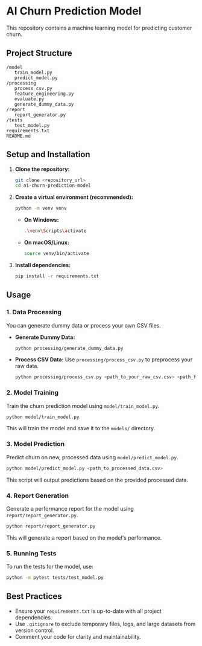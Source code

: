 # AI Churn Prediction Model

This repository contains a machine learning model for predicting customer churn.

## Project Structure

```
/model
   train_model.py
   predict_model.py
/processing
   process_csv.py
   feature_engineering.py
   evaluate.py
   generate_dummy_data.py
/report
   report_generator.py
/tests
   test_model.py
requirements.txt
README.md
```

## Setup and Installation

1.  **Clone the repository:**
    ```bash
    git clone <repository_url>
    cd ai-churn-prediction-model
    ```

2.  **Create a virtual environment (recommended):**
    ```bash
    python -m venv venv
    ```
    -   **On Windows:**
        ```bash
        .\venv\Scripts\activate
        ```
    -   **On macOS/Linux:**
        ```bash
        source venv/bin/activate
        ```

3.  **Install dependencies:**
    ```bash
    pip install -r requirements.txt
    ```

## Usage

### 1. Data Processing

You can generate dummy data or process your own CSV files.

-   **Generate Dummy Data:**
    ```bash
    python processing/generate_dummy_data.py
    ```

-   **Process CSV Data:**
    Use `processing/process_csv.py` to preprocess your raw data.
    ```bash
    python processing/process_csv.py <path_to_your_raw_csv.csv> <path_for_processed_output.csv>
    ```

### 2. Model Training

Train the churn prediction model using `model/train_model.py`.

```bash
python model/train_model.py
```
This will train the model and save it to the `models/` directory.

### 3. Model Prediction

Predict churn on new, processed data using `model/predict_model.py`.

```bash
python model/predict_model.py <path_to_processed_data.csv>
```
This script will output predictions based on the provided processed data.

### 4. Report Generation

Generate a performance report for the model using `report/report_generator.py`.

```bash
python report/report_generator.py
```
This will generate a report based on the model's performance.

### 5. Running Tests

To run the tests for the model, use:

```bash
python -m pytest tests/test_model.py
```

## Best Practices

-   Ensure your `requirements.txt` is up-to-date with all project dependencies.
-   Use `.gitignore` to exclude temporary files, logs, and large datasets from version control.
-   Comment your code for clarity and maintainability.